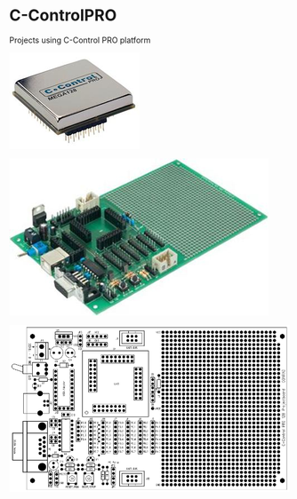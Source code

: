 # C-ControlPRO
Projects using C-Control PRO platform


![Mega 128](/images/C-ControlProMega128.jpg)

![Mega 128 - Project Board](/images/C-ControlProProjectBoard.jpg)

![Mega 128 - Project Board assembly](/images/C-ControlProProjectBoardAssembly.gif)
